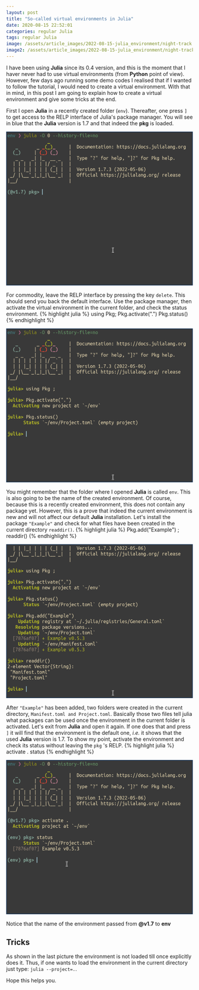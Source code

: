 ```yaml
---
layout: post
title: "So-called virtual environments in Julia"
date: 2020-08-15 22:52:01
categories: regular Julia
tags: regular Julia
image: /assets/article_images/2022-08-15-julia_environment/night-track.JPG
image2: /assets/article_images/2022-08-15-julia_environment/night-track-mobile.JPG
---
```


I have been using **Julia** since its 0.4 version, and this is the moment that I haver never had to use virtual environments (from **Python** point of view). However, few days ago running some demo codes I realised that if I wanted to follow the tutorial, I would need to create a virtual environment. With that in mind, in this post I am going to explain how to create a virtual environment and give some tricks at the end.

First I open **Julia** in a recently created folder (`env`). Thereafter, one press `]` to get access to the RELP interface of Julia's package manager. You will see in blue that the **Julia** version is 1.7 and that indeed the **pkg** is loaded.

![Open Julia in the folder env][pic1]

For commodity, leave the RELP interface by pressing the key `delete`. This should send you back the default interface. Use the package manager, then activate the virtual environment in the current folder, and check the status environment.
{% highlight julia %}
using Pkg;
Pkg.activate(".")
Pkg.status()
{% endhighlight %}

![Use Pkg and activate the environment][pic2]

You might remember that the folder where I opened **Julia** is called `env`. This is also going to be the name of the created environment. Of course, because this is a recently created environment, this does not contain any package yet. However, this is a prove that indeed the current environment is new and will not affect our default **Julia** installation. Let's install the package `"Example"` and check for what files have been created in the current directory `readdir()`.
{% highlight julia %}
Pkg.add("Example") ;
readdir()
{% endhighlight %}

![Add example and check current directory][pic3]

After `"Example"` has been added, two folders were created in the current directory, `Manifest.toml and Project.toml`. Basically those two files tell julia what packages can be used once the environment in the current folder is activated. Let's exit from **Julia** and open it again. If one does that and press `]` it will find that the environment is the default one, _i.e._ it shows that the used **Julia** version is 1.7. To show my point, activate the environment and check its status without leaving the `pkg` 's RELP.
{% highlight julia %}
activate .
status
{% endhighlight %}

![Pkg RELP activate and status][pic4]

Notice that the name of the environment passed from **@v1.7** to **env**

## Tricks

As shown in the last picture the environment is not loaded till once explicitly does it. Thus, if one wants to load the environment in the current directory just type: `julia --project=.`.

Hope this helps you.

[pic1]: /assets/article_images/2022-08-15-julia_environment/1.png "Default env"
[pic2]: /assets/article_images/2022-08-15-julia_environment/2.png "Activate env"
[pic3]: /assets/article_images/2022-08-15-julia_environment/3.png "Add package and check"
[pic4]: /assets/article_images/2022-08-15-julia_environment/4.png "Open env and check created env"
